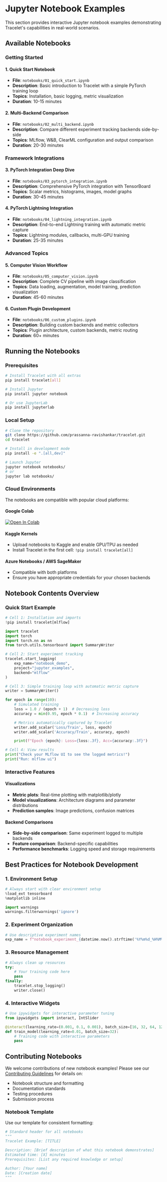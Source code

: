 # Jupyter Notebook Examples

This section provides interactive Jupyter notebook examples demonstrating Tracelet's capabilities in real-world scenarios.

## Available Notebooks

### Getting Started

#### 1. **Quick Start Notebook**

- **File**: `notebooks/01_quick_start.ipynb`
- **Description**: Basic introduction to Tracelet with a simple PyTorch training loop
- **Topics**: Installation, basic logging, metric visualization
- **Duration**: 10-15 minutes

#### 2. **Multi-Backend Comparison**

- **File**: `notebooks/02_multi_backend.ipynb`
- **Description**: Compare different experiment tracking backends side-by-side
- **Topics**: MLflow, W&B, ClearML configuration and output comparison
- **Duration**: 20-30 minutes

### Framework Integrations

#### 3. **PyTorch Integration Deep Dive**

- **File**: `notebooks/03_pytorch_integration.ipynb`
- **Description**: Comprehensive PyTorch integration with TensorBoard
- **Topics**: Scalar metrics, histograms, images, model graphs
- **Duration**: 30-45 minutes

#### 4. **PyTorch Lightning Integration**

- **File**: `notebooks/04_lightning_integration.ipynb`
- **Description**: End-to-end Lightning training with automatic metric capture
- **Topics**: Lightning modules, callbacks, multi-GPU training
- **Duration**: 25-35 minutes

### Advanced Topics

#### 5. **Computer Vision Workflow**

- **File**: `notebooks/05_computer_vision.ipynb`
- **Description**: Complete CV pipeline with image classification
- **Topics**: Data loading, augmentation, model training, prediction visualization
- **Duration**: 45-60 minutes

#### 6. **Custom Plugin Development**

- **File**: `notebooks/06_custom_plugins.ipynb`
- **Description**: Building custom backends and metric collectors
- **Topics**: Plugin architecture, custom backends, metric routing
- **Duration**: 60+ minutes

## Running the Notebooks

### Prerequisites

```bash
# Install Tracelet with all extras
pip install tracelet[all]

# Install Jupyter
pip install jupyter notebook

# Or use JupyterLab
pip install jupyterlab
```

### Local Setup

```bash
# Clone the repository
git clone https://github.com/prassanna-ravishankar/tracelet.git
cd tracelet

# Install in development mode
pip install -e ".[all,dev]"

# Launch Jupyter
jupyter notebook notebooks/
# or
jupyter lab notebooks/
```

### Cloud Environments

The notebooks are compatible with popular cloud platforms:

#### Google Colab

[![Open In Colab](https://colab.research.google.com/assets/colab-badge.svg)](https://colab.research.google.com/github/prassanna-ravishankar/tracelet/blob/main/notebooks/)

#### Kaggle Kernels

- Upload notebooks to Kaggle and enable GPU/TPU as needed
- Install Tracelet in the first cell: `!pip install tracelet[all]`

#### Azure Notebooks / AWS SageMaker

- Compatible with both platforms
- Ensure you have appropriate credentials for your chosen backends

## Notebook Contents Overview

### Quick Start Example

```python
# Cell 1: Installation and imports
!pip install tracelet[mlflow]

import tracelet
import torch
import torch.nn as nn
from torch.utils.tensorboard import SummaryWriter

# Cell 2: Start experiment tracking
tracelet.start_logging(
    exp_name="notebook_demo",
    project="jupyter_examples",
    backend="mlflow"
)

# Cell 3: Simple training loop with automatic metric capture
writer = SummaryWriter()

for epoch in range(10):
    # Simulated training
    loss = 1.0 / (epoch + 1)  # Decreasing loss
    accuracy = min(0.95, epoch * 0.1)  # Increasing accuracy

    # Metrics automatically captured by Tracelet
    writer.add_scalar('Loss/Train', loss, epoch)
    writer.add_scalar('Accuracy/Train', accuracy, epoch)

    print(f"Epoch {epoch}: Loss={loss:.3f}, Acc={accuracy:.3f}")

# Cell 4: View results
print("Check your MLflow UI to see the logged metrics!")
print("Run: mlflow ui")
```

### Interactive Features

#### Visualizations

- **Metric plots**: Real-time plotting with matplotlib/plotly
- **Model visualizations**: Architecture diagrams and parameter distributions
- **Prediction samples**: Image predictions, confusion matrices

#### Backend Comparisons

- **Side-by-side comparison**: Same experiment logged to multiple backends
- **Feature comparison**: Backend-specific capabilities
- **Performance benchmarks**: Logging speed and storage requirements

## Best Practices for Notebook Development

### 1. **Environment Setup**

```python
# Always start with clear environment setup
%load_ext tensorboard
%matplotlib inline

import warnings
warnings.filterwarnings('ignore')
```

### 2. **Experiment Organization**

```python
# Use descriptive experiment names
exp_name = f"notebook_experiment_{datetime.now().strftime('%Y%m%d_%H%M%S')}"
```

### 3. **Resource Management**

```python
# Always clean up resources
try:
    # Your training code here
    pass
finally:
    tracelet.stop_logging()
    writer.close()
```

### 4. **Interactive Widgets**

```python
# Use ipywidgets for interactive parameter tuning
from ipywidgets import interact, IntSlider

@interact(learning_rate=(0.001, 0.1, 0.001), batch_size=[16, 32, 64, 128])
def train_model(learning_rate=0.01, batch_size=32):
    # Training code with interactive parameters
    pass
```

## Contributing Notebooks

We welcome contributions of new notebook examples! Please see our [Contributing Guidelines](../development/contributing.md) for details on:

- Notebook structure and formatting
- Documentation standards
- Testing procedures
- Submission process

### Notebook Template

Use our template for consistent formatting:

```python
# Standard header for all notebooks
"""
Tracelet Example: [TITLE]

Description: [Brief description of what this notebook demonstrates]
Estimated time: [X] minutes
Prerequisites: [List any required knowledge or setup]

Author: [Your name]
Date: [Creation date]
"""
```
